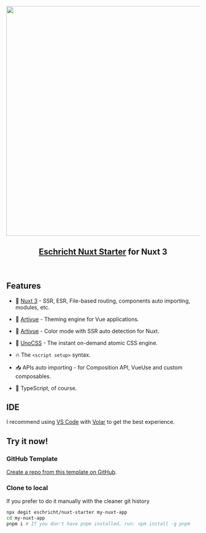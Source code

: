 <p align="center">
<img src="https://github.com/user-attachments/assets/5b6b4e2c-b4bd-4168-ba8e-ed6e43510bea" width="600"/>
</p>


<h2 align="center">
<a href="https://github.com/eschricht/nuxt-starter">Eschricht Nuxt Starter</a> for Nuxt 3
</h2><br>

<!-- <p align="center">
<br>
<a href="https://vitesse-nuxt3.netlify.app/">🖥 Online Preview</a>
<br><br>
<a href="https://stackblitz.com/github/antfu/vitesse-nuxt3"><img src="https://developer.stackblitz.com/img/open_in_stackblitz.svg" alt=""></a>
</p> -->

## Features

- 💚 [Nuxt 3](https://nuxt.com/) - SSR, ESR, File-based routing, components auto importing, modules, etc.

- 🎨 [Artivue](https://github.com/Eschricht/artivue) - Theming engine for Vue applications.

- 🎨 [Artivue](https://github.com/Eschricht/nuxt-color-mode) - Color mode with SSR auto detection for Nuxt.

- 🦄 [UnoCSS](https://github.com/unocss/unocss) - The instant on-demand atomic CSS engine.

- 🔥 The `<script setup>` syntax.

- 📥 APIs auto importing - for Composition API, VueUse and custom composables.

- 🦾 TypeScript, of course.

## IDE

I recommend using [VS Code](https://code.visualstudio.com/) with [Volar](https://github.com/johnsoncodehk/volar) to get the best experience.

## Try it now!

### GitHub Template

[Create a repo from this template on GitHub](https://github.com/eschricht/nuxt-starter/generate).

### Clone to local

If you prefer to do it manually with the cleaner git history

```bash
npx degit eschricht/nuxt-starter my-nuxt-app
cd my-nuxt-app
pnpm i # If you don't have pnpm installed, run: npm install -g pnpm
```

